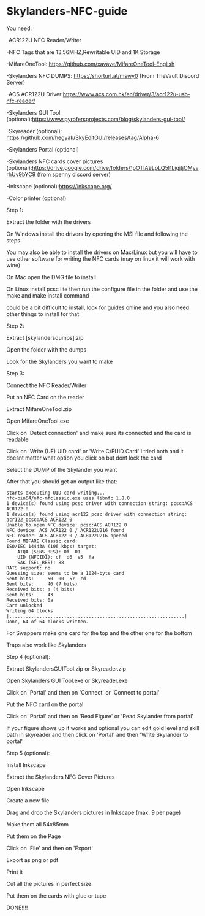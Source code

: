 # Skylanders-NFC-guide

You need:
 
 -ACR122U NFC Reader/Writer

 -NFC Tags that are 13.56MHZ,Rewritable UID and 1K Storage

 -MifareOneTool: https://github.com/xavave/MifareOneTool-English

 -Skylanders NFC DUMPS: https://shorturl.at/mswy0 (From TheVault Discord Server)
 
 -ACS ACR122U Driver:https://www.acs.com.hk/en/driver/3/acr122u-usb-nfc-reader/

 -Skylanders GUI Tool (optional):https://www.pyrofersprojects.com/blog/skylanders-gui-tool/
 
 -Skyreader (optional): https://github.com/hegyak/SkyEditGUI/releases/tag/Alpha-6

 -Skylanders Portal (optional)
 
 -Skylanders NFC cards cover pictures (optional):https://drive.google.com/drive/folders/1pOTIA9LpLQ5l1LigjtjOMyvrhUv9bYC9 (from spenny discord server)

 -Inkscape (optional):https://inkscape.org/

 -Color printer (optional)
 

 Step 1:

  Extract the folder with the drivers
 
  On Windows install the drivers by opening the MSI file and following the steps

  You may also be able to install the drivers on Mac/Linux but you will have to use other software for writing the NFC cards (may on linux it will work with wine)

  On Mac open the DMG file to install

  On Linux install pcsc lite then run the configure file in the folder and use the make and make install command

  could be a bit difficult to install, look for guides online and you also need other things to install for that


Step 2:

 
  Extract [skylandersdumps].zip

  Open the folder with the dumps

  Look for the Skylanders you want to make
 

Step 3:

  Connect the NFC Reader/Writer

  Put an NFC Card on the reader

  Extract MifareOneTool.zip

  Open MifareOneTool.exe

  Click on 'Detect connection' and make sure its connected and the card is readable

  Click on 'Write (UF) UID card' or 'Write C/FUID Card' i tried both and it doesnt matter what option you click on but dont lock the card

  Select the DUMP of the Skylander you want

  After that you should get an output like that:
 
	starts executing UID card writing...
	nfc-bin64/nfc-mfclassic.exe uses libnfc 1.8.0
	1 device(s) found using pcsc driver with connection string: pcsc:ACS ACR122 0 
	1 device(s) found using acr122_pcsc driver with connection string: acr122_pcsc:ACS ACR122 0 
	Unable to open NFC device: pcsc:ACS ACR122 0
	NFC device: ACS ACR122 0 / ACR122U216 found
	NFC reader: ACS ACR122 0 / ACR122U216 opened
	Found MIFARE Classic card:
	ISO/IEC 14443A (106 kbps) target:
		ATQA (SENS_RES): 0f  01  
		UID (NFCID1): cf  d6  e5  fa  
		SAK (SEL_RES): 88  
	RATS support: no
	Guessing size: seems to be a 1024-byte card
	Sent bits:     50  00  57  cd  
	Sent bits:     40 (7 bits)
	Received bits: a (4 bits)
	Sent bits:     43  
	Received bits: 0a  
	Card unlocked
	Writing 64 blocks |................................................................|
	Done, 64 of 64 blocks written.
	
   For Swappers make one card for the top and the other one for the bottom
 
   Traps also work like Skylanders
  

Step 4 (optional): 

  Extract SkylandersGUITool.zip or Skyreader.zip

  Open Skylanders GUI Tool.exe or Skyreader.exe

  Click on 'Portal' and then on 'Connect' or 'Connect to portal'

  Put the NFC card on the portal

  Click on 'Portal' and then on 'Read Figure' or 'Read Skylander from portal'

  If your figure shows up it works and optional you can edit gold level and skill path in skyreader and then click on 'Portal' and then 'Write Skylander to portal'
 

Step 5 (optional):

  Install Inkscape

  Extract the Skylanders NFC Cover Pictures

  Open Inkscape

  Create a new file

  Drag and drop the Skylanders pictures in Inkscape (max. 9 per page)

  Make them all 54x85mm

  Put them on the Page

  Click on 'File' and then on 'Export'

  Export as png or pdf

  Print it

  Cut all the pictures in perfect size

  Put them on the cards with glue or tape



DONE!!!!

